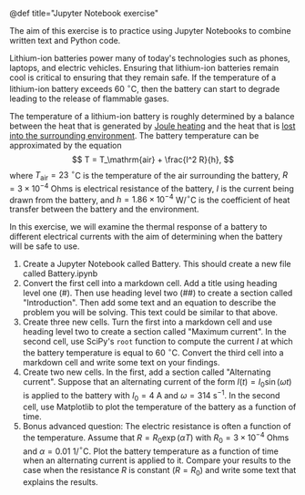 @def title="Jupyter Notebook exercise"

The aim of this exercise is to practice using Jupyter Notebooks to combine
written text and Python code.

Lithium-ion batteries power many of today's technologies such as phones,
laptops, and electric vehicles.  Ensuring that lithium-ion batteries remain
cool is critical to ensuring that they remain safe.  If the temperature of
a lithium-ion battery exceeds 60 $^\circ$C, then the battery can start to
degrade leading to the release of flammable gases.

The temperature of a lithium-ion battery is roughly determined by a balance between the heat
that is generated by [Joule heating](https://en.wikipedia.org/wiki/Joule_heating) and the heat that is [lost into the surrounding
environment](https://en.wikipedia.org/wiki/Newton%27s_law_of_cooling).  The battery temperature can be approximated by the
equation
$$
T = T_\mathrm{air} + \frac{I^2 R}{h},
$$
where $T_\mathrm{air} = 23$ $^\circ$C is the temperature of the air surrounding the battery,
$R = 3 \times 10^{-4}$ Ohms is electrical resistance of the battery, $I$ is the current being drawn
from the battery, and $h = 1.86 \times 10^{-4}$ W/$^\circ$C is the coefficient of heat transfer between the
battery and the environment.  

In this exercise, we will examine the thermal response of a battery to
different electrical currents with the aim of determining when the battery will
be safe to use.

1. Create a Jupyter Notebook called Battery.  This should create a new file called Battery.ipynb
2. Convert the first cell into a markdown cell. Add a title using heading level one (#).  Then use heading level two (##) to create a section called "Introduction".  Then add some text and an equation to describe the problem you will be solving.  This text could be similar to that above.
3. Create three new cells.  Turn the first into a markdown cell and use heading level two to create a section called "Maximum current".  In the second cell, use SciPy's `root` function to compute the current $I$ at which the battery temperature is equal to 60 $^\circ$C.  Convert the third cell into a markdown cell and write some text on your findings.
4. Create two new cells.  In the first, add a section called "Alternating current".  Suppose that an alternating current of the form $I(t) = I_0 \sin (\omega t)$ is applied to the battery with $I_0 = 4$ A and $\omega = 314$ s$^{-1}$.  In the second cell, use Matplotlib to plot the temperature of the battery as a function of time.
5. Bonus advanced question: The electric resistance is often a function of the temperature.  Assume that $R = R_0 \exp(\alpha T)$ with $R_0 = 3 \times 10^{-4}$ Ohms and $\alpha = 0.01$ 1/$^\circ$C.  Plot the battery temperature as a function of time when an alternating current is applied to it.  Compare your results to the case when the resistance $R$ is constant ($R = R_0$) and write some text that explains the results.

